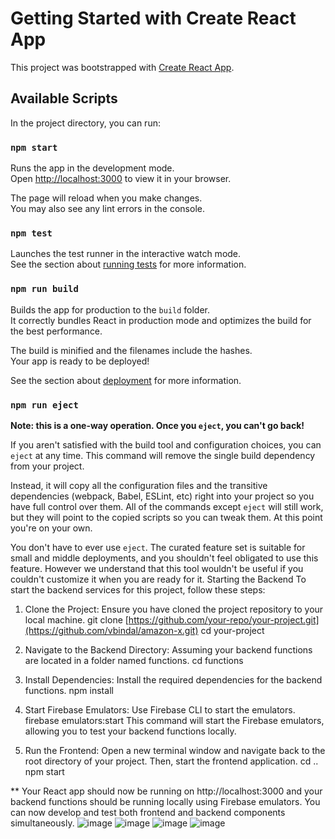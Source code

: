 # Getting Started with Create React App

This project was bootstrapped with [Create React App](https://github.com/facebook/create-react-app).

## Available Scripts

In the project directory, you can run:

### `npm start`

Runs the app in the development mode.\
Open [http://localhost:3000](http://localhost:3000) to view it in your browser.

The page will reload when you make changes.\
You may also see any lint errors in the console.

### `npm test`

Launches the test runner in the interactive watch mode.\
See the section about [running tests](https://facebook.github.io/create-react-app/docs/running-tests) for more information.

### `npm run build`

Builds the app for production to the `build` folder.\
It correctly bundles React in production mode and optimizes the build for the best performance.

The build is minified and the filenames include the hashes.\
Your app is ready to be deployed!

See the section about [deployment](https://facebook.github.io/create-react-app/docs/deployment) for more information.

### `npm run eject`

**Note: this is a one-way operation. Once you `eject`, you can't go back!**

If you aren't satisfied with the build tool and configuration choices, you can `eject` at any time. This command will remove the single build dependency from your project.

Instead, it will copy all the configuration files and the transitive dependencies (webpack, Babel, ESLint, etc) right into your project so you have full control over them. All of the commands except `eject` will still work, but they will point to the copied scripts so you can tweak them. At this point you're on your own.

You don't have to ever use `eject`. The curated feature set is suitable for small and middle deployments, and you shouldn't feel obligated to use this feature. However we understand that this tool wouldn't be useful if you couldn't customize it when you are ready for it.
Starting the Backend
To start the backend services for this project, follow these steps:

1) Clone the Project: Ensure you have cloned the project repository to your local machine.
  git clone [https://github.com/your-repo/your-project.git](https://github.com/vbindal/amazon-x.git)
  cd your-project

2) Navigate to the Backend Directory: Assuming your backend functions are located in a folder named functions.
  cd functions

3) Install Dependencies: Install the required dependencies for the backend functions.
   npm install
   
4) Start Firebase Emulators: Use Firebase CLI to start the emulators.
   firebase emulators:start
   This command will start the Firebase emulators, allowing you to test your backend functions locally.

5) Run the Frontend: Open a new terminal window and navigate back to the root directory of your project. Then, start the frontend application.
   cd ..
   npm start


** Your React app should now be running on http://localhost:3000 and your backend functions should be running locally using Firebase emulators. 
   You can now develop and test both frontend and backend components simultaneously.
   ![image](https://github.com/vbindal/amazon-x/assets/77441928/f0fb3e84-a170-448c-bf6b-5bf7baa0e550)
   ![image](https://github.com/vbindal/amazon-x/assets/77441928/5e82c54c-f018-4a3d-a66d-2dbd62d8374b)
   ![image](https://github.com/vbindal/amazon-x/assets/77441928/23075ab3-26e7-4d03-88cb-6fc919f8b571)
   ![image](https://github.com/vbindal/amazon-x/assets/77441928/60f4a9da-c08b-4b8a-aaa4-8f2ac1d1def4)







